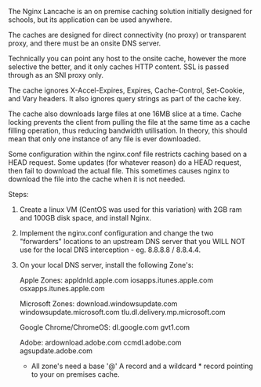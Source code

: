 The Nginx Lancache is an on premise caching solution initially designed for schools, but its application can be used anywhere.

The caches are designed for direct connectivity (no proxy) or transparent proxy, and there must be an onsite DNS server.

Technically you can point any host to the onsite cache, however the more selective the better, and it only caches HTTP content.
SSL is passed through as an SNI proxy only.

The cache ignores X-Accel-Expires, Expires, Cache-Control, Set-Cookie, and Vary headers. It also ignores query strings as part of
the cache key.

The cache also downloads large files at one 16MB slice at a time. Cache locking prevents the client from pulling the file at the same
time as a cache filling operation, thus reducing bandwidth utilisation. In theory, this should mean that only one instance of any file
is ever downloaded.

Some configuration within the nginx.conf file restricts caching based on a HEAD request. Some updates (for whatever reason) do a HEAD request, then fail to download the actual file. This sometimes causes nginx to download the file into the cache when it is not needed.

Steps:
1. Create a linux VM (CentOS was used for this variation) with 2GB ram and 100GB disk space, and install Nginx.
2. Implement the nginx.conf configuration and change the two "forwarders" locations to an upstream DNS server that you WILL NOT use
   for the local DNS interception - eg. 8.8.8.8 / 8.8.4.4.
3. On your local DNS server, install the following Zone's:

    Apple Zones:
       appldnld.apple.com
       iosapps.itunes.apple.com
       osxapps.itunes.apple.com

    Microsoft Zones:
       download.windowsupdate.com
       windowsupdate.microsoft.com
       tlu.dl.delivery.mp.microsoft.com

    Google Chrome/ChromeOS:
       dl.google.com
       gvt1.com

    Adobe:
       ardownload.adobe.com
       ccmdl.adobe.com
       agsupdate.adobe.com

    * All zone's need a base '@' A record and a wildcard * record pointing to your on premises cache.
